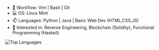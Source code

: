  - 📝 Workflow: Vim | Bash | Git 
 - 💻 OS: Linux Mint
 - 📫 Languages: Python | Java | Basic Web Dev (HTML,CSS,JS)
 - 🔭 Interested in: Reverse Engineering, Blockchain (Solidity), Functional Programming (Haskell)

<img alt="Top Languages" src="https://github-readme-stats.vercel.app/api/top-langs/?username=ThespDev&layout=compact&theme=dark&langs_count=8" />

<!--
**ThespDev/ThespDev** is a ✨ _special_ ✨ repository because its `README.md` (this file) appears on your GitHub profile.

Here are some ideas to get you started:

- 🔭 I’m currently working on ...
- 🌱 I’m currently learning ...
- 👯 I’m looking to collaborate on ...
- 🤔 I’m looking for help with ...
- 💬 Ask me about ...
- 📫 How to reach me: ...
- 😄 Pronouns: ...
- ⚡ Fun fact: ...
-->
